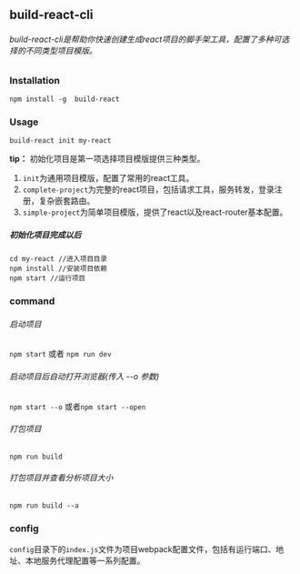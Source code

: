## build-react-cli
###### build-react-cli是帮助你快速创建生成react项目的脚手架工具，配置了多种可选择的不同类型项目模版。
### Installation

```
npm install -g  build-react
```
### Usage
```
build-react init my-react
```
**tip：** 初始化项目是第一项选择项目模版提供三种类型。
1. `init`为通用项目模版，配置了常用的react工具。
2. `complete-project`为完整的react项目，包括请求工具，服务转发，登录注册，复杂嵌套路由。
3. `simple-project`为简单项目模版，提供了react以及react-router基本配置。
##### 初始化项目完成以后
```
cd my-react //进入项目目录
npm install //安装项目依赖
npm start //运行项目
```
### command
###### 启动项目
`npm start` 或者 `npm run dev`
###### 启动项目后自动打开浏览器(传入 --o 参数)
`npm start --o` 或者`npm start --open`
###### 打包项目
`npm run build`
###### 打包项目并查看分析项目大小
`npm run build --a`
### config
`config`目录下的`index.js`文件为项目webpack配置文件，包括有运行端口、地址、本地服务代理配置等一系列配置。
